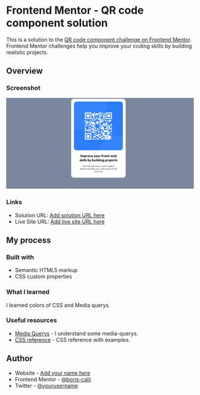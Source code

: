 # Frontend Mentor - QR code component solution

This is a solution to the [QR code component challenge on Frontend Mentor](https://www.frontendmentor.io/challenges/qr-code-component-iux_sIO_H). Frontend Mentor challenges help you improve your coding skills by building realistic projects. 

## Overview

### Screenshot

![](./screenshot.jpg)

### Links

- Solution URL: [Add solution URL here](https://qr-code-component-main-byboris.netlify.app/)
- Live Site URL: [Add live site URL here](https://your-live-site-url.com)

## My process

### Built with

- Semantic HTML5 markup
- CSS custom properties

### What I learned

I learned colors of CSS and Media querys.

### Useful resources

- [Media Querys](https://www.w3schools.com/css/css3_mediaqueries_ex.asp) - I understand some media-querys.
- [CSS reference](https://cssreference.io/) - CSS reference with examples.


## Author

- Website - [Add your name here](https://www.your-site.com)
- Frontend Mentor - [@boris-calli](https://www.frontendmentor.io/profile/boris-calli)
- Twitter - [@yourusername](https://www.twitter.com/yourusername)

